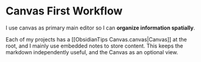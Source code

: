 # Canvas First Workflow

I use canvas as primary main editor so I can **organize information spatially**.

Each of my projects has a [[ObsidianTips Canvas.canvas|Canvas]] at the root, and I mainly use embedded notes to store content.  This keeps the markdown independently useful, and the Canvas as an optional view.


